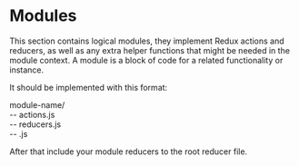 # Modules

This section contains logical modules, they implement Redux actions and
reducers, as well as any extra helper functions that might be needed in the
module context. A module is a block of code for a related functionality or
instance.  

It should be implemented with this format:  

module-name/  
-- actions.js  
-- reducers.js  
-- <extra-helper>.js  

After that include your module reducers to the root reducer file.  
